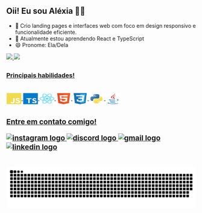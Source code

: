 ## Oii! Eu sou Aléxia 🐱‍👤

- 🔭 Crio landing pages e interfaces web com foco em design responsivo e funcionalidade eficiente.
- 🌱 Atualmente estou aprendendo React e TypeScript
- 😄 Pronome: Ela/Dela

  
<div>
  <a href="https://www.behance.net/alxiasilveira">
    <img height-"180em" src="https://github-readme-stats.vercel.app/api?username=alexiasilveira&hide_title=true&show_icons=true&theme=cobalt&include_all_commits=true&count_private=true&e&title_color=FF00F6&hide=html,css&bg_color=000&text_color=FFFFFF&border_radius=3&border_color&icon_color=FF00F6&theme"/>
    <img height "180em" src="https://github-readme-stats.vercel.app/api/top-langs/?username=alexiasilveira&layout=compact&langs_count=16&theme=synthwave&title_color=FF00F6&hide&bg_color=000&text_color=FFFFFF&border_radius=3&border_color&icon_color=FF00F6&theme"/>
</div>

##



 <h3 alinhar="esquerda">Principais habilidades!</p>

<div style="display: inline_block"><br>
  <img align="center" alt="Alexia-Js" height="30" width="40" src="https://raw.githubusercontent.com/devicons/devicon/master/icons/javascript/javascript-plain.svg">
  <img align="center" alt="Alexia-Ts" height="30" width="40" src="https://raw.githubusercontent.com/devicons/devicon/master/icons/typescript/typescript-plain.svg">
  <img align="center" alt="Alexia-React" height="30" width="40" src="https://raw.githubusercontent.com/devicons/devicon/master/icons/react/react-original.svg">
  <img align="center" alt="Alexia-HTML" height="30" width="40" src="https://raw.githubusercontent.com/devicons/devicon/master/icons/html5/html5-original.svg">
  <img align="center" alt="Alexia-CSS" height="30" width="40" src="https://raw.githubusercontent.com/devicons/devicon/master/icons/css3/css3-original.svg">
  <img align="center" alt="Alexia-Python" height="30" width="40" src="https://raw.githubusercontent.com/devicons/devicon/master/icons/python/python-original.svg">
  <img align="center" alt="Alexia-Java" height="30" width="40" src="https://raw.githubusercontent.com/devicons/devicon/master/icons/java/java-original.svg">


##

  
 <h3 alinhar="esquerda">Entre em contato comigo!</p>
 <div align="left">
  <img src="https://img.shields.io/static/v1?message=Instagram&logo=instagram&label=&color=060606&logoColor=FF00F6&labelColor=&style=for-the-badge" height="35" alt="instagram logo"  />
   <a href =https://www.instagram.com/aalexiasilveira_/" target="_blank">
  <img src="https://img.shields.io/static/v1?message=Discord&logo=discord&label=&color=060606&logoColor=FF00F6&labelColor=&style=for-the-badge" height="35" alt="discord logo"  />
  <a href = https://discord.gg/3qEDVCb6" target="_blank">
  <img src="https://img.shields.io/static/v1?message=Gmail&logo=gmail&label=&color=060606&logoColor=FF00F6&labelColor=&style=for-the-badge" height="35" alt="gmail logo"  />
  <a href =mailto:cmp.1a.alexiasilveira9@gmail.com" target="_blank">
  <img src="https://img.shields.io/static/v1?message=LinkedIn&logo=linkedin&label=&color=060606&logoColor=FF00F6&labelColor=&style=for-the-badge" height="35" alt="linkedin logo"  />
  <a href =https://www.linkedin.com/in/alexiasilveiraa/" target="_blank">

</div>

##

<picture align="center">
  <source media="(prefers-color-scheme: dark)" srcset="https://raw.githubusercontent.com/alexiasilveira/alexiasilveira/output/github-contribution-grid-snake-dark.svg">
  <source media="(prefers-color-scheme: light)" srcset="https://raw.githubusercontent.com/alexiasilveira/alexiasilveira/output/github-contribution-grid-snake-dark.svg">
  <img align="center" alt="github contribution grid snake animation" src="https://raw.githubusercontent.com/alexiasilveira/alexiasilveira/output/github-contribution-grid-snake.svg">
</picture>
